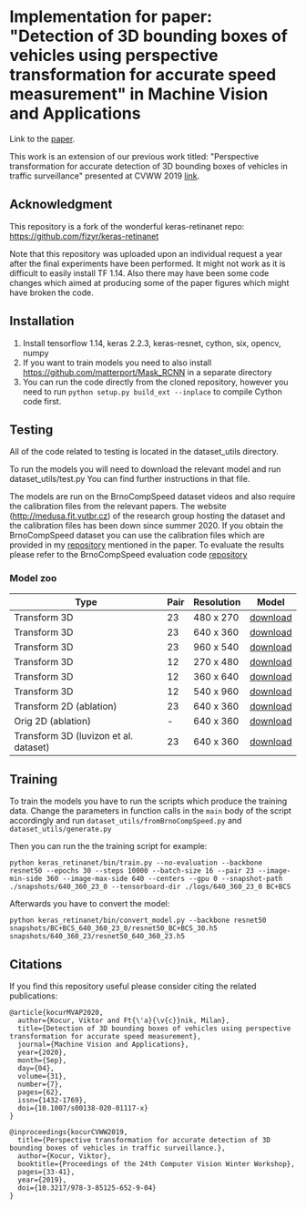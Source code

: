 # Implementation for paper: "Detection of 3D bounding boxes of vehicles using perspective transformation for accurate speed measurement" in Machine Vision and Applications

Link to the [paper](https://rdcu.be/b6Ofz).

This work is an extension of our previous work titled: "Perspective transformation for accurate detection of 3D bounding boxes of vehicles in traffic surveillance" presented at CVWW 2019 [link](https://openlib.tugraz.at/download.php?id=5c5941d91c84c&location=browse).

## Acknowledgment

This repository is a fork of the wonderful keras-retinanet repo: https://github.com/fizyr/keras-retinanet

Note that this repository was uploaded upon an individual request a year after the final experiments have been performed. It might not work as it is difficult to easily install TF 1.14. Also there may have been some code changes which aimed at producing some of the paper figures which might have broken the code.

## Installation

1) Install tensorflow 1.14, keras 2.2.3, keras-resnet, cython, six, opencv, numpy
2) If you want to train models you need to also install https://github.com/matterport/Mask_RCNN in a separate directory  
3) You can run the code directly from the cloned  repository, however you need to run `python setup.py build_ext --inplace` to compile Cython code first.

## Testing

All of the code related to testing is located in the dataset_utils directory.

To run the models you will need to download the relevant model and run dataset_utils/test.py You can find further instructions in that file.

The models are run on the BrnoCompSpeed dataset videos and also require the calibration files from the relevant papers. The website (http://medusa.fit.vutbr.cz) of the research group hosting the dataset and the calibration files has been down since summer 2020. If you obtain the BrnoCompSpeed dataset you can use the calibration files which are provided in my [repository](https://github.com/kocurvik/BCS_results) mentioned in the paper. To evaluate the results please refer to the BrnoCompSpeed evaluation code [repository](https://github.com/JakubSochor/BrnoCompSpeed)

### Model zoo

| Type        | Pair | Resolution           | Model  |
| ------------- | ------ |-------------| -----|
| Transform 3D  | 23 | 480 x 270 | [download](https://drive.google.com/file/d/1O6mjzdrgPwg8J9XxmWsFnWxQHXmF_nR0/view?usp=sharing) |
| Transform 3D  | 23 | 640 x 360 | [download](https://drive.google.com/file/d/1SERwZojQL_Efaq5WeROEmKt5LpyQ0h5x/view?usp=sharing) |
| Transform 3D  | 23 | 960 x 540 | [download](https://drive.google.com/file/d/1LhgKrujz9kgOrv33rOSWJIhNQalK4ug_/view?usp=sharing) |
| Transform 3D  | 12 | 270 x 480 | [download](https://drive.google.com/file/d/1MGamEp4o5QoBbpK0lcTfQ0xNjC0D9jNh/view?usp=sharing)|
| Transform 3D  | 12 | 360 x 640 | [download](https://drive.google.com/file/d/1pvwbTDNMLJrS9MGE-p4QxcyoHdve0MqO/view?usp=sharing) |
| Transform 3D  | 12 | 540 x 960 | [download](https://drive.google.com/file/d/1qVpq1TG93Ae-xO2jF-Bigiyvfjdjy06C/view?usp=sharing) |
| Transform 2D (ablation)  | 23 | 640 x 360 | [download](https://drive.google.com/file/d/1ea5ia4u927jwvEEVDhHiZAKEdxdb7Bwr/view?usp=sharing) |
| Orig 2D (ablation) | - | 640 x 360 | [download](https://drive.google.com/file/d/1Koq4x16K4-4tOLpOjhqASntcTQWkCkvz/view?usp=sharing) |
| Transform 3D (luvizon et al. dataset) | 23 | 640 x 360 | [download](https://drive.google.com/file/d/1MlW1I1-INaBu4HAdH0qtQyfIflfCni3x/view?usp=sharing) |

## Training

To train the models you have to run the scripts which produce the training data. Change the parameters in function calls in the `main` body of the script accordingly and run `dataset_utils/fromBrnoCompSpeed.py` and `dataset_utils/generate.py`

Then you can run the the training script for example:

```
python keras_retinanet/bin/train.py --no-evaluation --backbone resnet50 --epochs 30 --steps 10000 --batch-size 16 --pair 23 --image-min-side 360 --image-max-side 640 --centers --gpu 0 --snapshot-path ./snapshots/640_360_23_0 --tensorboard-dir ./logs/640_360_23_0 BC+BCS
```

Afterwards you have to convert the model:

```
python keras_retinanet/bin/convert_model.py --backbone resnet50 snapshots/BC+BCS_640_360_23_0/resnet50_BC+BCS_30.h5 snapshots/640_360_23/resnet50_640_360_23.h5
```

## Citations

If you find this repository useful please consider citing the related publications:

```
﻿@article{kocurMVAP2020,
  author={Kocur, Viktor and Ft{\'a}{\v{c}}nik, Milan},
  title={Detection of 3D bounding boxes of vehicles using perspective transformation for accurate speed measurement},
  journal={Machine Vision and Applications},
  year={2020},
  month={Sep},
  day={04},
  volume={31},
  number={7},
  pages={62},
  issn={1432-1769},
  doi={10.1007/s00138-020-01117-x}
}
```



```
@inproceedings{kocurCVWW2019,
  title={Perspective transformation for accurate detection of 3D bounding boxes of vehicles in traffic surveillance.},
  author={Kocur, Viktor},
  booktitle={Proceedings of the 24th Computer Vision Winter Workshop},
  pages={33-41},
  year={2019},
  doi={10.3217/978-3-85125-652-9-04}
}
```
